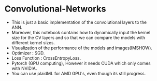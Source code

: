 # Convolutional-Networks
- This is just a basic implementation of the convolutional layers to the ANN.
- Moreover, this notebook contains how to dynamically input the kernel size for the CV layers and so that we can compare the models with
  different kernel sizes.
- Visualization of the performance of the models and images(IMSHOW).
- Optimizer : SGD.
- Loss Function : CrossEntropyLoss.
- Pytorch (GPU computing), However it needs CUDA which only comes with NVIDIA.
- You can use plaidML for AMD GPU's, even though its still progress.
